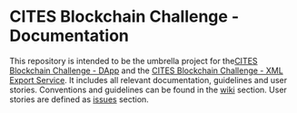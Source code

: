 # CITES Blockchain Challenge - Documentation
This repository is intended to be the umbrella project for the[CITES Blockchain Challenge - DApp](https://github.com/cites-on-blocks/cites-on-blocks_dapp) and the [CITES Blockchain Challenge - XML Export Service](https://github.com/cites-on-blocks/cites-on-blocks_backend). It includes all relevant documentation, guidelines and user stories. Conventions and guidelines can be found in the [wiki](https://github.com/cites-on-blocks/cites-on-blocks_documentation/wiki) section. User stories are defined as [issues](https://github.com/cites-on-blocks/cites-on-blocks_documentation/issues) section.